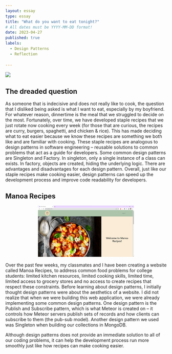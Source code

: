 ```yaml
---
layout: essay
type: essay
title: "What do you want to eat tonight?"
# All dates must be YYYY-MM-DD format!
date: 2023-04-27
published: true
labels:
  - Design Patterns
  - Reflection
  
---
```


<img width="600px" class="rounded float-start pe-4" src="https://img.freepik.com/premium-vector/making-recipe-cooking_171580-123.jpg">

## The dreaded question
As someone that is indecisive and does not really like to cook, the question that I disliked being asked is what I want to eat, especially by my boyfriend. For whatever reason, dinnertime is the meal that we struggled to decide on the most. Fortunately, over time, we have developed staple recipes that we just rotate now cooking every week (for those that are curious, the recipes are curry, burgers, spaghetti, and chicken & rice). This has made deciding what to eat easier because we know these recipes are something we both like and are familiar with cooking. These staple recipes are analogous to design patterns in software engineering – reusable solutions to common problems that act as a guide for developers. Some common design patterns are Singleton and Factory. In singleton, only a single instance of a class can exists. In factory, objects are created, hiding the underlying logic. There are advantages and disadvantages for each design pattern. Overall, just like our staple recipes make cooking easier, design patterns can speed up the development process and improve code readability for developers.  

## Manoa Recipes
<p align="center">
<img width="300px" class="rounded pe-4" src="https://raw.githubusercontent.com/manoa-recipes/manoa-recipes.github.io/main/doc/landing-page.png">
  </p>

Over the past few weeks, my classmates and I have been creating a website called Manoa Recipes, to address common food problems for college students: limited kitchen resources, limited cooking skills, limited time, limited access to grocery stores and no access to create recipes that respect these constraints. Before learning about design patterns, I initially thought design patterns were about the aesthetics of a website. I did not realize that when we were building this web application, we were already implementing some common design patterns. One design pattern is the Publish and Subscribe pattern, which is what Meteor is created on – it controls how Meteor servers publish sets of records and how clients can subscribe to them (the pub-sub model). Another design pattern we used was Singleton when building our collections in MongoDB. 

Although design patterns does not provide an immediate solution to all of our coding problems, it can help the development process run more smoothly just like how recipes can make cooking easier. 

